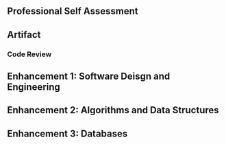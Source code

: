 ## Professional Self Assessment

## Artifact

### Code Review

## Enhancement 1: Software Deisgn and Engineering
## Enhancement 2: Algorithms and Data Structures 
## Enhancement 3: Databases


